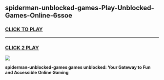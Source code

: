 
## spiderman-unblocked-games-Play-Unblocked-Games-Online-6ssoe
<h3>
<a href="https://premium76.site?title=spiderman-unblocked-games&ref=25A">CLICK TO PLAY</a></h3>
<hr>

<h3>
<a href="https://premium76.site?title=spiderman-unblocked-games&ref=25A">CLICK 2 PLAY</a>
  
</h3>

<a href="https://premium76.site?title=spiderman-unblocked-games&ref=25A"><img src="https://clearcache.store/games.png"></a>


**spiderman-unblocked-games games unblocked: Your Gateway to Fun and Accessible Online Gaming**
